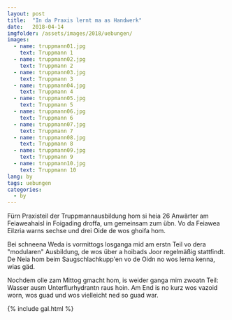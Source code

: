 ```yaml
---
layout: post
title:  "In da Praxis lernt ma as Handwerk"
date:   2018-04-14
imgfolder: /assets/images/2018/uebungen/
images:
  - name: truppmann01.jpg
    text: Truppmann 1
  - name: truppmann02.jpg
    text: Truppmann 2
  - name: truppmann03.jpg
    text: Truppmann 3
  - name: truppmann04.jpg
    text: Truppmann 4
  - name: truppmann05.jpg
    text: Truppmann 5
  - name: truppmann06.jpg
    text: Truppmann 6
  - name: truppmann07.jpg
    text: Truppmann 7
  - name: truppmann08.jpg
    text: Truppmann 8
  - name: truppmann09.jpg
    text: Truppmann 9
  - name: truppmann10.jpg
    text: Truppmann 10
lang: by
tags: uebungen
categories:
  - by
---
```


Fürn Praxisteil der Truppmannausbildung hom si heia 26 Anwärter am Feiaweahaisl in Foigading droffa, um gemeinsam zum übn. Vo da Feiawea Eilzria warns sechse und drei Oide de wos ghoifa hom.

Bei schneena Weda is vormittogs losganga mid am erstn Teil vo dera "modularen" Ausbildung, de wos über a hoibads Joor regelmäßig stattfindt. De Neia hom beim Saugschlachkupp'en vo de Oidn no wos lerna kenna, wias gäd.

Nochdem olle zam Mittog gmacht hom, is weider ganga mim zwoatn Teil: Wasser ausm Unterflurhydrantn raus hoin. Am End is no kurz wos vazoid worn, wos guad und wos vielleicht ned so guad war.

{% include gal.html %}
